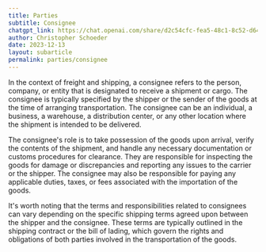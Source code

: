 ```yaml
---
title: Parties
subtitle: Consignee
chatgpt_link: https://chat.openai.com/share/d2c54cfc-fea5-48c1-8c52-d6449e133b21
author: Christopher Schoeder
date: 2023-12-13
layout: subarticle
permalink: parties/consignee
---
```


In the context of freight and shipping, a consignee refers to the person, company, or entity that is designated to receive a shipment or cargo. The consignee is typically specified by the shipper or the sender of the goods at the time of arranging transportation. The consignee can be an individual, a business, a warehouse, a distribution center, or any other location where the shipment is intended to be delivered.

The consignee's role is to take possession of the goods upon arrival, verify the contents of the shipment, and handle any necessary documentation or customs procedures for clearance. They are responsible for inspecting the goods for damage or discrepancies and reporting any issues to the carrier or the shipper. The consignee may also be responsible for paying any applicable duties, taxes, or fees associated with the importation of the goods.

It's worth noting that the terms and responsibilities related to consignees can vary depending on the specific shipping terms agreed upon between the shipper and the consignee. These terms are typically outlined in the shipping contract or the bill of lading, which govern the rights and obligations of both parties involved in the transportation of the goods.
